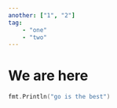 ```yaml
---
another: ["1", "2"]
tag:
    - "one"
    - "two"
---
```


# We are here

```go
fmt.Println("go is the best")
```
